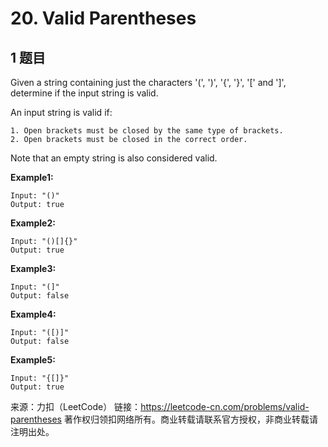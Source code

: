 # 20. Valid Parentheses

## 1 题目

Given a string containing just the characters '(', ')', '{', '}', '[' and ']', determine if the input string is valid.

An input string is valid if:

```
1. Open brackets must be closed by the same type of brackets.
2. Open brackets must be closed in the correct order.
```

Note that an empty string is also considered valid.

**Example1:**

```
Input: "()"
Output: true
```

**Example2:**

```
Input: "()[]{}"
Output: true
```

**Example3:**

```
Input: "(]"
Output: false
```

**Example4:**

```
Input: "([)]"
Output: false
```

**Example5:**

```
Input: "{[]}"
Output: true
```

来源：力扣（LeetCode）
链接：https://leetcode-cn.com/problems/valid-parentheses
著作权归领扣网络所有。商业转载请联系官方授权，非商业转载请注明出处。